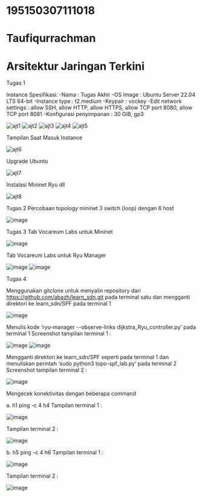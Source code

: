  # 195150307111018
 # Taufiqurrachman
 # Arsitektur Jaringan Terkini

Tugas 1

Instance
Spesifikasi:
-Nama : Tugas Akhir
-OS Image : Ubuntu Server 22.04 LTS 64-bit
-Instance type : t2.medium
-Keypair : vockey
-Edit network settings : allow SSH, allow HTTP, allow HTTPS, allow TCP port 8080, allow TCP port 8081
-Konfigurasi penyimpanan : 30 GiB, gp3

![ajt1](https://user-images.githubusercontent.com/57854253/172640680-a804b284-ae64-493d-93ba-54a18f84d2da.png)
![ajt2](https://user-images.githubusercontent.com/57854253/172640715-34c724c9-4773-4354-9675-1cf243192d32.png)
![ajt3](https://user-images.githubusercontent.com/57854253/172640725-dcf4a86d-6265-47ce-8e76-b8b2bbe5d0e5.png)
![ajt4](https://user-images.githubusercontent.com/57854253/172640734-240f376d-20a6-4166-93b7-de004a8de16a.png)
![ajt5](https://user-images.githubusercontent.com/57854253/172640899-9e954ee2-30c1-46f3-917c-7088c8dd3684.png)

Tampilan Saat Masuk Instance

![ajt6](https://user-images.githubusercontent.com/57854253/172640980-f8668f59-6710-405c-a4d7-f90880369c1e.png)

Upgrade Ubuntu

![ajt7](https://user-images.githubusercontent.com/57854253/172641169-3f811928-20c3-4ab9-bed7-0db7a35e04e1.png)

Instalasi Mininet Ryu dll

![ajt8](https://user-images.githubusercontent.com/57854253/172641100-b16803d6-7659-4403-ac2a-faf98e53f8aa.png)

Tugas 2
Percobaan topology mininet 3 switch (loop) dengan 6 host

![image](https://user-images.githubusercontent.com/57854253/172644740-09853674-bbc3-4723-84ee-9cd9b374ae2d.png)

Tugas 3
Tab Vocareum Labs untuk Mininet 

![image](https://user-images.githubusercontent.com/57854253/172650407-d98ec970-4808-4d8c-bcdc-986f38dc3286.png)

Tab Vocareum Labs untuk Ryu Manager 

![image](https://user-images.githubusercontent.com/57854253/172650507-e976ee30-cb16-4515-b19f-15520a69d4db.png)
![image](https://user-images.githubusercontent.com/57854253/172650537-542bb425-7d3e-4b8c-90d8-9bce24e05a63.png)


Tugas 4

Menggunakan gitclone untuk menyalin repository dari https://github.com/abazh/learn_sdn.git pada terminal satu dan mengganti direktori ke learn_sdn/SPF pada terminal 1 

![image](https://user-images.githubusercontent.com/57854253/172647748-4c4dd487-dced-4a8e-a10b-b4cab86536fd.png)

Menulis kode ‘ryu-manager --observe-links dijkstra_Ryu_controller.py’ pada terminal 1 Screenshot tampilan terminal 1 : 

![image](https://user-images.githubusercontent.com/57854253/172647791-6b8da09a-ebf0-4ca7-b267-d14f27f97ed4.png)
![image](https://user-images.githubusercontent.com/57854253/172647829-bab7ee4e-0af8-4625-919c-c83fc2aa8c0c.png)

Mengganti direktori ke learn_sdn/SPF seperti pada terminal 1 dan menuliskan perintah ‘sudo python3 topo-spf_lab.py’ pada terminal 2 Screenshot tampilan terminal 2 : 

![image](https://user-images.githubusercontent.com/57854253/172647886-6ed354fc-dd11-4b0e-8c97-cb06376d7879.png)

Mengecek konektivitas dengan beberapa command 
 
a.	h1 ping -c 4 h4 
Tampilan terminal 1 : 

![image](https://user-images.githubusercontent.com/57854253/172647983-b2c7e711-3d12-4541-be9b-d7d2c611eec4.png)

Tampilan terminal 2 : 

![image](https://user-images.githubusercontent.com/57854253/172648045-25bacae2-7fb1-485c-9f9b-63d9d3542e42.png)

b.	h5 ping -c 4 h6 
Tampilan terminal 1 : 

![image](https://user-images.githubusercontent.com/57854253/172648115-11b46882-0ad2-42dc-83f5-f1d9b572e3f0.png)

Tampilan terminal 2 : 

![image](https://user-images.githubusercontent.com/57854253/172648149-4099abf9-fd41-4ceb-9316-3627c9000efe.png)


